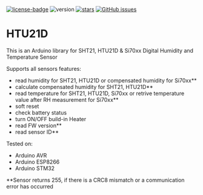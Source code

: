 [![license-badge][]][license] ![version] [![stars][]][stargazers] [![GitHub issues][]][issues]

# HTU21D

This is an Arduino library for SHT21, HTU21D & Si70xx Digital Humidity and Temperature Sensor

Supports all sensors features:

- read humidity for SHT21, HTU21D or compensated humidity for Si70xx**
- calculate compensated humidity for SHT21, HTU21D**
- read temperature for SHT21, HTU21D, Si70xx or retrive temperature value after RH measurement for Si70xx**
- soft reset
- check battery status
- turn ON/OFF build-in Heater
- read FW version**
- read sensor ID**

Tested on:

- Arduino AVR
- Arduino ESP8266
- Arduino STM32

[license-badge]: https://img.shields.io/badge/License-GPLv3-blue.svg
[license]:       https://choosealicense.com/licenses/gpl-3.0/
[version]:       https://img.shields.io/badge/Version-1.2.1-green.svg
[stars]:         https://img.shields.io/github/stars/enjoyneering/HTU21D.svg
[stargazers]:    https://github.com/enjoyneering/HTU21D/stargazers
[GitHub issues]: https://img.shields.io/github/issues/enjoyneering/HTU21D.svg
[issues]:        https://github.com/enjoyneering/HTU21D/issues/

**Sensor returns 255, if there is a CRC8 mismatch or a communication error has occurred
